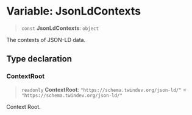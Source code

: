 # Variable: JsonLdContexts

> `const` **JsonLdContexts**: `object`

The contexts of JSON-LD data.

## Type declaration

### ContextRoot

> `readonly` **ContextRoot**: `"https://schema.twindev.org/json-ld/"` = `"https://schema.twindev.org/json-ld/"`

Context Root.
